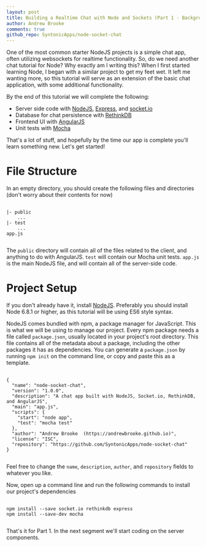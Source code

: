 ```yaml
---
layout: post
title: Building a Realtime Chat with Node and Sockets (Part 1 - Background and Project Setup)
author: Andrew Brooke
comments: true
github_repo: SyntonicApps/node-socket-chat
---
```


One of the most common starter NodeJS projects is a simple chat app, often utilizing websockets for realtime functionality. So, do we need another chat tutorial for Node? Why exactly am I writing this? When I first started learning Node, I began with a similar project to get my feet wet. It left me wanting more, so this tutorial will serve as an extension of the basic chat application, with some additional functionality.

By the end of this tutorial we will complete the following:

- Server side code with [NodeJS](https://nodejs.org/en/), [Express](http://expressjs.com/), and [socket.io](http://socket.io/)
- Database for chat persistence with [RethinkDB](https://www.rethinkdb.com/)
- Frontend UI with [AngularJS](https://angularjs.org/)
- Unit tests with [Mocha](https://mochajs.org/)

That's a lot of stuff, and hopefully by the time our app is complete you'll learn something new. Let's get started!

# File Structure

In an empty directory, you should create the following files and directories (don't worry about their contents for now)
<pre>
	<code class="bash">
|- public
	...
|- test
	...
app.js
	</code>
</pre>

The `public` directory will contain all of the files related to the client, and anything to do with AngularJS. `test` will contain our Mocha unit tests. `app.js` is the main NodeJS file, and will contain all of the server-side code.

# Project Setup

If you don't already have it, install [NodeJS](https://nodejs.org/en/). Preferably you should install Node 6.8.1 or higher, as this tutorial will be using ES6 style syntax.

NodeJS comes bundled with npm, a package manager for JavaScript. This is what we will be using to manage our project. Every npm package needs a file called `package.json`, usually located in your project's root directory. This file contains all of the metadata about a package, including the other packages it has as dependencies. You can generate a `package.json` by running `npm init` on the command line, or copy and paste this as a template.

<pre>
	<code class="javascript">
{
  "name": "node-socket-chat",
  "version": "1.0.0",
  "description": "A chat app built with NodeJS, Socket.io, RethinkDB, and AngularJS",
  "main": "app.js",
  "scripts": {
    "start": "node app",
    "test": "mocha test"
  },
  "author": "Andrew Brooke <andrewbrooke15@gmail.com> (https://andrewbrooke.github.io)",
  "license": "ISC",
  "repository": "https://github.com/SyntonicApps/node-socket-chat"
}
	</code>
</pre>

Feel free to change the `name`, `description`, `author`, and `repository` fields to whatever you like.

Now, open up a command line and run the following commands to install our project's dependencies

<pre>
	<code class="bash">
npm install --save socket.io rethinkdb express
npm install --save-dev mocha
	</code>
</pre>

That's it for Part 1. In the next segment we'll start coding on the server components.